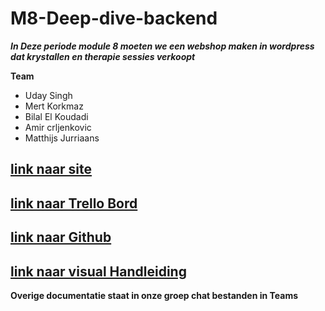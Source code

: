 # M8-Deep-dive-backend

***In Deze periode module 8 moeten we een webshop maken in wordpress  dat krystallen en therapie sessies verkoopt***

**Team**
* Uday Singh
* Mert Korkmaz
* Bilal El Koudadi
* Amir crljenkovic
* Matthijs Jurriaans

## [link naar site](https://33372.hosts1.ma-cloud.nl/)
## [link naar Trello Bord](https://trello.com/b/FgsJpOUg/m8-deep-dive-backend)
## [link naar Github](https://github.com/Uday-Singh1/M8-Deep-dive-backend) 
## [link naar visual Handleiding](https://miro.com/app/board/uXjVM6Bx9rw=/?share_link_id=878124986072) 

**Overige documentatie staat in onze groep chat bestanden in Teams**
